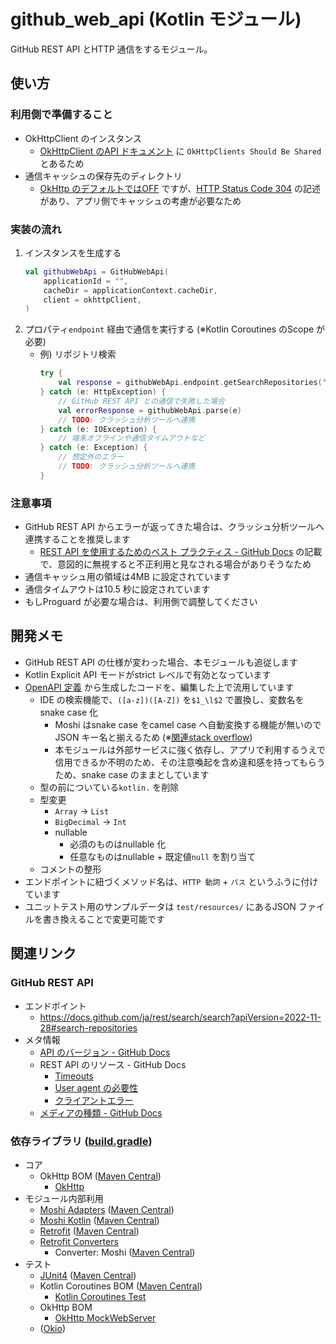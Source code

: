 # github_web_api (Kotlin モジュール)
GitHub REST API とHTTP 通信をするモジュール。

## 使い方
### 利用側で準備すること
* OkHttpClient のインスタンス
    * [OkHttpClient のAPI ドキュメント](https://square.github.io/okhttp/5.x/okhttp/okhttp3/-ok-http-client/index.html) に `OkHttpClients Should Be Shared` とあるため
* 通信キャッシュの保存先のディレクトリ
    * [OkHttp のデフォルトではOFF](https://square.github.io/okhttp/features/caching/) ですが、[HTTP Status Code 304](https://developer.mozilla.org/ja/docs/Web/HTTP/Status/304) の記述があり、アプリ側でキャッシュの考慮が必要なため

### 実装の流れ
1. インスタンスを生成する
    ``` kotlin
    val githubWebApi = GitHubWebApi(
        applicationId = "",
        cacheDir = applicationContext.cacheDir,
        client = okhttpClient,
    )
    ```
1. プロパティ`endpoint` 経由で通信を実行する (※Kotlin Coroutines のScope が必要)
    * 例) リポジトリ検索
        ``` kotlin
        try {
            val response = githubWebApi.endpoint.getSearchRepositories("android")
        } catch (e: HttpException) {
            // GitHub REST API との通信で失敗した場合
            val errorResponse = githubWebApi.parse(e)
            // TODO: クラッシュ分析ツールへ連携
        } catch (e: IOException) {
            // 端末オフラインや通信タイムアウトなど
        } catch (e: Exception) {
            // 想定外のエラー
            // TODO: クラッシュ分析ツールへ連携
        }
        ```

### 注意事項
* GitHub REST API からエラーが返ってきた場合は、クラッシュ分析ツールへ連携することを推奨します
    * [REST API を使用するためのベスト プラクティス - GitHub Docs](https://docs.github.com/ja/rest/guides/best-practices-for-using-the-rest-api?apiVersion=2022-11-28#follow-any-redirects-that-the-api-sends-you) の記載で、意図的に無視すると不正利用と見なされる場合がありそうなため
* 通信キャッシュ用の領域は4MB に設定されています
* 通信タイムアウトは10.5 秒に設定されています
* もしProguard が必要な場合は、利用側で調整してください



## 開発メモ
* GitHub REST API の仕様が変わった場合、本モジュールも追従します
* Kotlin Explicit API モードがstrict レベルで有効となっています
* [OpenAPI 定義](../docs/github.yaml) から生成したコードを、編集した上で流用しています
    * IDE の検索機能で、`([a-z])([A-Z])` を`$1_\l$2` で置換し、変数名をsnake case 化
        * Moshi はsnake case をcamel case へ自動変換する機能が無いのでJSON キー名と揃えるため (※[関連stack overflow](https://stackoverflow.com/a/52149637))
        * 本モジュールは外部サービスに強く依存し、アプリで利用するうえで信用できるか不明のため、その注意喚起を含め違和感を持ってもらうため、snake case のままとしています
    * 型の前についている`kotlin.` を削除
    * 型変更
        * `Array` -> `List`
        * `BigDecimal` -> `Int`
        * nullable
            * 必須のものはnullable 化
            * 任意なものはnullable + 既定値`null` を割り当て
    * コメントの整形
* エンドポイントに紐づくメソッド名は、`HTTP 動詞` + `パス` というふうに付けています
* ユニットテスト用のサンプルデータは `test/resources/` にあるJSON ファイルを書き換えることで変更可能です



## 関連リンク
### GitHub REST API
* エンドポイント
    * https://docs.github.com/ja/rest/search/search?apiVersion=2022-11-28#search-repositories
* メタ情報
    * [API のバージョン - GitHub Docs](https://docs.github.com/ja/rest/overview/api-versions?apiVersion=2022-11-28)
    * REST API のリソース - GitHub Docs
        * [Timeouts](https://docs.github.com/ja/rest/overview/resources-in-the-rest-api?apiVersion=2022-11-28#timeouts)
        * [User agent の必要性](https://docs.github.com/ja/rest/overview/resources-in-the-rest-api?apiVersion=2022-11-28#user-agent-%E3%81%AE%E5%BF%85%E8%A6%81%E6%80%A7)
        * [クライアントエラー](https://docs.github.com/ja/rest/overview/resources-in-the-rest-api?apiVersion=2022-11-28#client-errors)
    * [メディアの種類 - GitHub Docs](https://docs.github.com/ja/rest/overview/media-types?apiVersion=2022-11-28)

### 依存ライブラリ ([build.gradle](./build.gradle))
* コア
    * OkHttp BOM ([Maven Central](https://mvnrepository.com/artifact/com.squareup.okhttp3/okhttp-bom))
        * [OkHttp](https://github.com/square/okhttp)
* モジュール内部利用
    * [Moshi Adapters](https://github.com/square/moshi/tree/master/moshi-adapters) ([Maven Central](https://mvnrepository.com/artifact/com.squareup.moshi/moshi-adapters))
    * [Moshi Kotlin](https://github.com/square/moshi#kotlin) ([Maven Central](https://mvnrepository.com/artifact/com.squareup.moshi/moshi-kotlin))
    * [Retrofit](https://github.com/square/retrofit) ([Maven Central](https://mvnrepository.com/artifact/com.squareup.retrofit2/retrofit))
    * [Retrofit Converters](https://github.com/square/retrofit/tree/master/retrofit-converters)
        * Converter: Moshi ([Maven Central](https://mvnrepository.com/artifact/com.squareup.retrofit2/converter-moshi))
* テスト
    * [JUnit4](https://github.com/junit-team/junit4) ([Maven Central](https://mvnrepository.com/artifact/junit/junit))
    * Kotlin Coroutines BOM ([Maven Central](https://mvnrepository.com/artifact/org.jetbrains.kotlinx/kotlinx-coroutines-bom))
        * [Kotlin Coroutines Test](https://github.com/Kotlin/kotlinx.coroutines/blob/master/kotlinx-coroutines-test/README.md)
    * OkHttp BOM
        * [OkHttp MockWebServer](https://github.com/square/okhttp/tree/master/mockwebserver)
    * ([Okio](https://github.com/square/okio))
